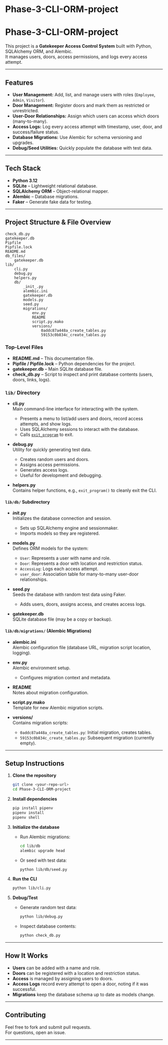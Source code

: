 # Phase-3-CLI-ORM-project

# Phase-3-CLI-ORM-project

This project is a **Gatekeeper Access Control System** built with Python, SQLAlchemy ORM, and Alembic.  
It manages users, doors, access permissions, and logs every access attempt.

---

## Features

- **User Management:** Add, list, and manage users with roles (`Employee`, `Admin`, `Visitor`).
- **Door Management:** Register doors and mark them as restricted or unrestricted.
- **User-Door Relationships:** Assign which users can access which doors (many-to-many).
- **Access Logs:** Log every access attempt with timestamp, user, door, and success/failure status.
- **Database Migrations:** Use Alembic for schema versioning and upgrades.
- **Debug/Seed Utilities:** Quickly populate the database with test data.

---

## Tech Stack

- **Python 3.12**
- **SQLite** – Lightweight relational database.
- **SQLAlchemy ORM** – Object-relational mapper.
- **Alembic** – Database migrations.
- **Faker** – Generate fake data for testing.

---

## Project Structure & File Overview

```
check_db.py
gatekeeper.db
Pipfile
Pipfile.lock
README.md
db_files/
    gatekeeper.db
lib/
    cli.py
    debug.py
    helpers.py
    db/
        _init_.py
        alembic.ini
        gatekeeper.db
        models.py
        seed.py
        migrations/
            env.py
            README
            script.py.mako
            versions/
                0addc87a448a_create_tables.py
                59153c0b834c_create_tables.py
```

### Top-Level Files

- **README.md** – This documentation file.
- **Pipfile / Pipfile.lock** – Python dependencies for the project.
- **gatekeeper.db** – Main SQLite database file.
- **check_db.py** – Script to inspect and print database contents (users, doors, links, logs).

### `lib/` Directory

- **cli.py**  
  Main command-line interface for interacting with the system.  
  - Presents a menu to list/add users and doors, record access attempts, and show logs.
  - Uses SQLAlchemy sessions to interact with the database.
  - Calls [`exit_program`](lib/helpers.py) to exit.

- **debug.py**  
  Utility for quickly generating test data.  
  - Creates random users and doors.
  - Assigns access permissions.
  - Generates access logs.
  - Useful for development and debugging.

- **helpers.py**  
  Contains helper functions, e.g., `exit_program()` to cleanly exit the CLI.

#### `lib/db/` Subdirectory

- **_init_.py**  
  Initializes the database connection and session.  
  - Sets up SQLAlchemy engine and sessionmaker.
  - Imports models so they are registered.

- **models.py**  
  Defines ORM models for the system:  
  - `User`: Represents a user with name and role.
  - `Door`: Represents a door with location and restriction status.
  - `AccessLog`: Logs each access attempt.
  - `user_door`: Association table for many-to-many user-door relationships.

- **seed.py**  
  Seeds the database with random test data using Faker.  
  - Adds users, doors, assigns access, and creates access logs.

- **gatekeeper.db**  
  SQLite database file (may be a copy or backup).

#### `lib/db/migrations/` (Alembic Migrations)

- **alembic.ini**  
  Alembic configuration file (database URL, migration script location, logging).

- **env.py**  
  Alembic environment setup.  
  - Configures migration context and metadata.

- **README**  
  Notes about migration configuration.

- **script.py.mako**  
  Template for new Alembic migration scripts.

- **versions/**  
  Contains migration scripts:
  - `0addc87a448a_create_tables.py`: Initial migration, creates tables.
  - `59153c0b834c_create_tables.py`: Subsequent migration (currently empty).

---

## Setup Instructions

1. **Clone the repository**
    ```bash
    git clone <your-repo-url>
    cd Phase-3-CLI-ORM-project
    ```

2. **Install dependencies**
    ```bash
    pip install pipenv
    pipenv install
    pipenv shell
    ```

3. **Initialize the database**
    - Run Alembic migrations:
      ```bash
      cd lib/db
      alembic upgrade head
      ```
    - Or seed with test data:
      ```bash
      python lib/db/seed.py
      ```

4. **Run the CLI**
    ```bash
    python lib/cli.py
    ```

5. **Debug/Test**
    - Generate random test data:
      ```bash
      python lib/debug.py
      ```
    - Inspect database contents:
      ```bash
      python check_db.py
      ```

---

## How It Works

- **Users** can be added with a name and role.
- **Doors** can be registered with a location and restriction status.
- **Access** is managed by assigning users to doors.
- **Access Logs** record every attempt to open a door, noting if it was successful.
- **Migrations** keep the database schema up to date as models change.

---

## Contributing

Feel free to fork and submit pull requests.  
For questions, open an issue.

---

##
